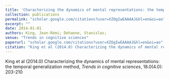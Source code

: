 ```yaml
---
title: 'Characterizing the dynamics of mental representations: the temporal generalization method'
collection: publications
permalink: "scholar.google.com/citations?user=XZOgIwEAAAAJ&hl=en&oi=ao"
excerpt: ""
date: 2014-01-01
authors: King, Jean-Rémi; Dehaene, Stanislas; 
venue: "Trends in cognitive sciences"
paperurl: "scholar.google.com/citations?user=XZOgIwEAAAAJ&hl=en&oi=ao"
citation: "King et al (2014.0) Characterizing the dynamics of mental representations: the temporal generalization method, <i>Trends in cognitive sciences</i>, 18.0(4.0): 203-210"
---
```

King et al (2014.0) Characterizing the dynamics of mental representations: the temporal generalization method, <i>Trends in cognitive sciences</i>, 18.0(4.0): 203-210
